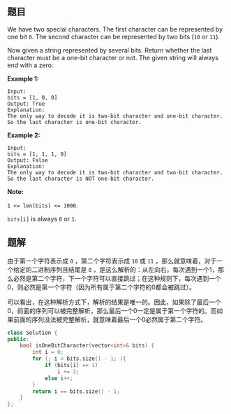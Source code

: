 ## 题目

We have two special characters. The first character can be represented by one bit `0`. The second character can be represented by two bits (`10` or `11`).

Now given a string represented by several bits. Return whether the last character must be a one-bit character or not. The given string will always end with a zero.

**Example 1:**

```
Input: 
bits = [1, 0, 0]
Output: True
Explanation: 
The only way to decode it is two-bit character and one-bit character. So the last character is one-bit character.

```

**Example 2:**

```
Input: 
bits = [1, 1, 1, 0]
Output: False
Explanation: 
The only way to decode it is two-bit character and two-bit character. So the last character is NOT one-bit character.

```

**Note:**

`1 <= len(bits) <= 1000`.

`bits[i]` is always `0` or `1`.



## 题解

由于第一个字符表示成 `0` ，第二个字符表示成 `10` 或 `11` ，那么就意味着，对于一个给定的二进制序列且结尾是 `0` ，是这么解析的：从左向右，每次遇到一个1，那么必然是第二个字符，下一个字符可以直接跳过；在这种规则下，每次遇到一个0，则必然是第一个字符（因为所有属于第二个字符的0都会被跳过）。

可以看出，在这种解析方式下，解析的结果是唯一的。因此，如果除了最后一个0，前面的序列可以被完整解析，那么最后一个0一定是属于第一个字符的。而如果前面的序列没法被完整解析，就意味着最后一个0必然属于第二个字符。

```c++
class Solution {
public:
    bool isOneBitCharacter(vector<int>& bits) {
        int i = 0;
        for (; i < bits.size() - 1; ){
            if (bits[i] == 1) 
                i += 2;
            else i++;
        }
        return i == bits.size() - 1;
    }
};
```

